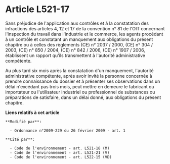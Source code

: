 # Article L521-17

Sans préjudice de l'application aux contrôles et à la constatation des infractions des articles 4, 12 et 17 de la convention
n° 81 de l'OIT concernant l'inspection du travail dans l'industrie et le commerce, les agents procédant à un contrôle et
constatant un manquement aux obligations du présent chapitre ou à celles des règlements (CE) n° 2037 / 2000, (CE) n° 304 /
2003, (CE) n° 850 / 2004, (CE) n° 842 / 2006, (CE) n° 1907 / 2006, établissent un rapport qu'ils transmettent à l'autorité
administrative compétente. 

Au plus tard six mois après la constatation d'un manquement, l'autorité administrative compétente, après avoir invité la
personne concernée à prendre connaissance du dossier et à présenter ses observations dans un délai n'excédant pas trois mois,
peut mettre en demeure le fabricant ou importateur ou l'utilisateur industriel ou professionnel de substances ou préparations
de satisfaire, dans un délai donné, aux obligations du présent chapitre.

**Liens relatifs à cet article**

	**Modifié par**:

	  - Ordonnance n°2009-229 du 26 février 2009 - art. 1

	**Cité par**:

	  - Code de l'environnement - art. L521-18 (M)
	  - Code de l'environnement - art. L521-21 (V)
	  - Code de l'environnement - art. L522-15 (VD)
